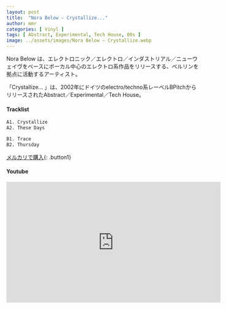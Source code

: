 ```yaml
---
layout: post
title:  "Nora Below – Crystallize..."
author: mmr
categories: [ Vinyl ]
tags: [ Abstract, Experimental, Tech House, 00s ]
image: ../assets/images/Nora Below – Crystallize.webp
---
```


Nora Below は、エレクトロニック／エレクトロ／インダストリアル／ニューウェイヴをベースにボーカル中心のエレクトロ系作品をリリースする、ベルリンを拠点に活動するアーティスト。

「Crystallize... 」は、2002年にドイツのelectro/techno系レーベルBPitchからリリースされたAbstract／Experimental／Tech House。

#### Tracklist
```md
A1. Crystallize
A2. These Days

B1. Trace
B2. Thursday
```

[メルカリで購入](https://jp.mercari.com/item/m99606920455?afid=6142608987){: .button1}

#### Youtube
<iframe width="560" height="315" src="https://www.youtube.com/embed/Z0qtZCCn_w0?si=aI5ywEnAlEKEFsAa" title="YouTube video player" frameborder="0" allow="accelerometer; autoplay; clipboard-write; encrypted-media; gyroscope; picture-in-picture; web-share" referrerpolicy="strict-origin-when-cross-origin" allowfullscreen></iframe>